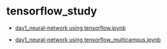 # tensorflow_study

  - [day1_neural-network using tensorflow.ipynb](https://nbviewer.jupyter.org/github/hosung84lee/tensorflow_study/blob/master/day1_neural-network%20using%20tensorflow.ipynb)
  
  - [day1_neural-network using tensorflow_multicampus.ipynb](https://nbviewer.jupyter.org/github/hosung84lee/tensorflow_study/blob/master/day1_neural-network%20using%20tensorflow_multicampus.ipynb)
